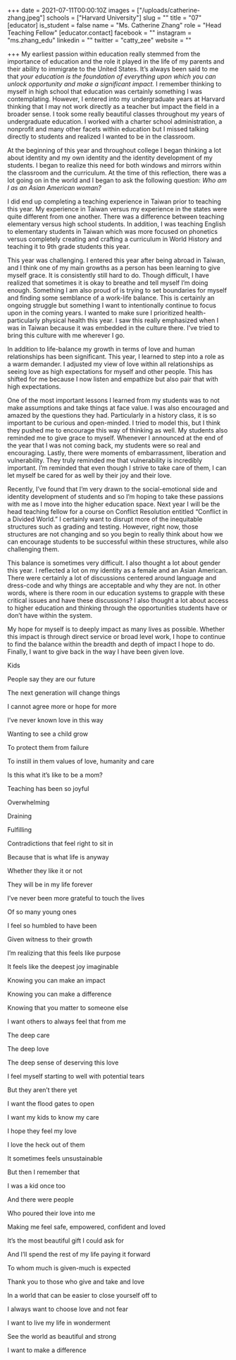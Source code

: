 +++
date = 2021-07-11T00:00:10Z
images = ["/uploads/catherine-zhang.jpeg"]
schools = ["Harvard University"]
slug = ""
title = "07"
[educator]
is_student = false
name = "Ms. Catherine Zhang"
role = "Head Teaching Fellow"
[educator.contact]
facebook = ""
instagram = "ms.zhang_edu"
linkedin = ""
twitter = "catty_zee"
website = ""

+++
My earliest passion within education really stemmed from the importance of education and the role it played in the life of my parents and their ability to immigrate to the United States. It’s always been said to me that _your education is the foundation of everything upon which you can unlock opportunity and make a significant impact._ I remember thinking to myself in high school that education was certainly something I was contemplating. However, I entered into my undergraduate years at Harvard thinking that I may not work directly as a teacher but impact the field in a broader sense. I took some really beautiful classes throughout my years of undergraduate education. I worked with a charter school administration, a nonprofit and many other facets within education but I missed talking directly to students and realized I wanted to be in the classroom.

At the beginning of this year and throughout college I began thinking a lot about identity and my own identity and the identity development of my students. I began to realize this need for both windows and mirrors within the classroom and the curriculum. At the time of this reflection, there was a lot going on in the world and I began to ask the following question: _Who am I as an Asian American woman?_

I did end up completing a teaching experience in Taiwan prior to teaching this year. My experience in Taiwan versus my experience in the states were quite different from one another. There was a difference between teaching elementary versus high school students. In addition, I was teaching English to elementary students in Taiwan which was more focused on phonetics versus completely creating and crafting a curriculum in World History and teaching it to 9th grade students this year.

This year was challenging. I entered this year after being abroad in Taiwan, and I think one of my main growths as a person has been learning to give myself grace. It is consistently still hard to do. Though difficult, I have realized that sometimes it is okay to breathe and tell myself I’m doing enough. Something I am also proud of is trying to set boundaries for myself and finding some semblance of a work-life balance. This is certainly an ongoing struggle but something I want to intentionally continue to focus upon in the coming years. I wanted to make sure I prioritized health-particularly physical health this year. I saw this really emphasized when I was in Taiwan because it was embedded in the culture there. I’ve tried to bring this culture with me wherever I go.

In addition to life-balance my growth in terms of love and human relationships has been significant. This year, I learned to step into a role as a warm demander. I adjusted my view of love within all relationships as seeing love as high expectations for myself and other people. This has shifted for me because I now listen and empathize but also pair that with high expectations.

One of the most important lessons I learned from my students was to not make assumptions and take things at face value. I was also encouraged and amazed by the questions they had. Particularly in a history class, it is so important to be curious and open-minded. I tried to model this, but I think they pushed me to encourage this way of thinking as well. My students also reminded me to give grace to myself. Whenever I announced at the end of the year that I was not coming back, my students were so real and encouraging. Lastly, there were moments of embarrassment, liberation and vulnerability. They truly reminded me that vulnerability is incredibly important. I’m reminded that even though I strive to take care of them, I can let myself be cared for as well by their joy and their love.

Recently, I’ve found that I’m very drawn to the social-emotional side and identity development of students and so I’m hoping to take these passions with me as I move into the higher education space. Next year I will be the head teaching fellow for a course on Conflict Resolution entitled “Conflict in a Divided World.” I certainly want to disrupt more of the inequitable structures such as grading and testing. However, right now, those structures are not changing and so you begin to really think about how we can encourage students to be successful within these structures, while also challenging them.

This balance is sometimes very difficult. I also thought a lot about gender this year. I reflected a lot on my identity as a female and an Asian American. There were certainly a lot of discussions centered around language and dress-code and why things are acceptable and why they are not. In other words, where is there room in our education systems to grapple with these critical issues and have these discussions? I also thought a lot about access to higher education and thinking through the opportunities students have or don’t have within the system.

My hope for myself is to deeply impact as many lives as possible. Whether this impact is through direct service or broad level work, I hope to continue to find the balance within the breadth and depth of impact I hope to do. Finally, I want to give back in the way I have been given love.

Kids

People say they are our future

The next generation will change things

I cannot agree more or hope for more

I’ve never known love in this way

Wanting to see a child grow

To protect them from failure

To instill in them values of love, humanity and care

Is this what it’s like to be a mom?

Teaching has been so joyful

Overwhelming

Draining

Fulfilling

Contradictions that feel right to sit in

Because that is what life is anyway

Whether they like it or not

They will be in my life forever

I’ve never been more grateful to touch the lives

Of so many young ones

I feel so humbled to have been

Given witness to their growth

I’m realizing that this feels like purpose

It feels like the deepest joy imaginable

Knowing you can make an impact

Knowing you can make a difference

Knowing that you matter to someone else

I want others to always feel that from me

The deep care

The deep love

The deep sense of deserving this love

I feel myself starting to well with potential tears

But they aren’t there yet

I want the flood gates to open

I want my kids to know my care

I hope they feel my love

I love the heck out of them

It sometimes feels unsustainable

But then I remember that

I was a kid once too

And there were people

Who poured their love into me

Making me feel safe, empowered, confident and loved

It’s the most beautiful gift I could ask for

And I’ll spend the rest of my life paying it forward

To whom much is given-much is expected

Thank you to those who give and take and love

In a world that can be easier to close yourself off to

I always want to choose love and not fear

I want to live my life in wonderment

See the world as beautiful and strong

I want to make a difference
